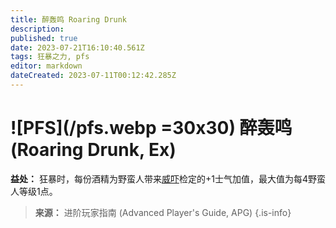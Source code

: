 ```yaml
---
title: 醉轰鸣 Roaring Drunk
description: 
published: true
date: 2023-07-21T16:10:40.561Z
tags: 狂暴之力, pfs
editor: markdown
dateCreated: 2023-07-11T00:12:42.285Z
---
```


# ![PFS](/pfs.webp =30x30) 醉轰鸣 (Roaring Drunk, Ex)

**益处：** 狂暴时，每份酒精为野蛮人带来[威吓](/技能/威吓)检定的+1士气加值，最大值为每4野蛮人等级1点。

> **来源：** 进阶玩家指南 (Advanced Player's Guide, APG)
{.is-info}
